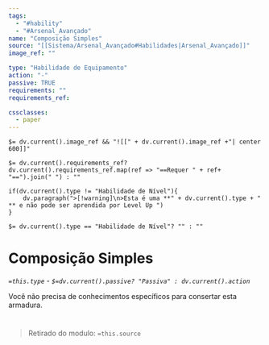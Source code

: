 ```yaml
---
tags:
  - "#hability"
  - "#Arsenal_Avançado"
name: "Composição Simples"
source: "[[Sistema/Arsenal_Avançado#Habilidades|Arsenal_Avançado]]"
image_ref: ""

type: "Habilidade de Equipamento"
action: "-"
passive: TRUE
requirements: ""
requirements_ref:  

cssclasses:
  - paper
---
```

`$= dv.current().image_ref && "![[" + dv.current().image_ref +"| center 600]]"`


`$= dv.current().requirements_ref? dv.current().requirements_ref.map(ref => "==Requer " + ref+ "==").join(" ") : ""`

```dataviewjs
if(dv.current().type != "Habilidade de Nível"){
	dv.paragraph(">[!warning]\n>Esta é uma **" + dv.current().type + " ** e não pode ser aprendida por Level Up ")
}
```


`$= dv.current().type == "Habilidade de Nível"? "" : ""`
# Composição Simples
*`=this.type` - `$=dv.current().passive? "Passiva" : dv.current().action`*

 Você não precisa de conhecimentos específicos para consertar esta armadura.


#
> Retirado do modulo: `=this.source`